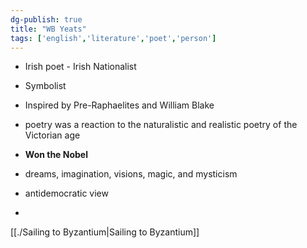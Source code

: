 ```yaml
---  
dg-publish: true  
title: "WB Yeats"  
tags: ['english','literature','poet','person']  
---  
```

  
- Irish poet - Irish Nationalist  
- Symbolist  
- Inspired by Pre-Raphaelites and William Blake  
- poetry was a reaction to the naturalistic and realistic poetry of the Victorian age  
- **Won the Nobel**  
- dreams, imagination, visions, magic, and mysticism  
  
- antidemocratic view  
-   
[[./Sailing to Byzantium|Sailing to Byzantium]]  
